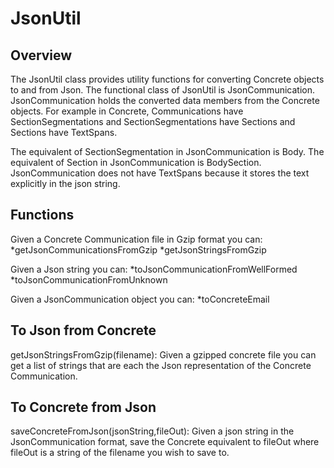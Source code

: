 JsonUtil
========

Overview
--------
The JsonUtil class provides utility functions for converting Concrete objects
to and from Json. The functional class of JsonUtil is JsonCommunication.
JsonCommunication holds the converted data members from the Concrete objects.
For example in Concrete, Communications have SectionSegmentations and 
SectionSegmentations have Sections and Sections have TextSpans.

The equivalent of SectionSegmentation in JsonCommunication is Body. The
equivalent of Section in JsonCommunication is BodySection. JsonCommunication 
does not have TextSpans because it stores the text explicitly in the json
string.

Functions
---------
Given a Concrete Communication file in Gzip format you can:
*getJsonCommunicationsFromGzip
*getJsonStringsFromGzip

Given a Json string you can:
*toJsonCommunicationFromWellFormed
*toJsonCommunicationFromUnknown

Given a JsonCommunication object you can:
*toConcreteEmail

To Json from Concrete
---------------------
getJsonStringsFromGzip(filename):
	Given a gzipped concrete file you can get a list of strings that are each
	the Json representation of the Concrete Communication.

To Concrete from Json
---------------------
saveConcreteFromJson(jsonString,fileOut):
	Given a json string in the JsonCommunication format, save the Concrete
	equivalent to fileOut where fileOut is a string of the filename you
	wish to save to.
